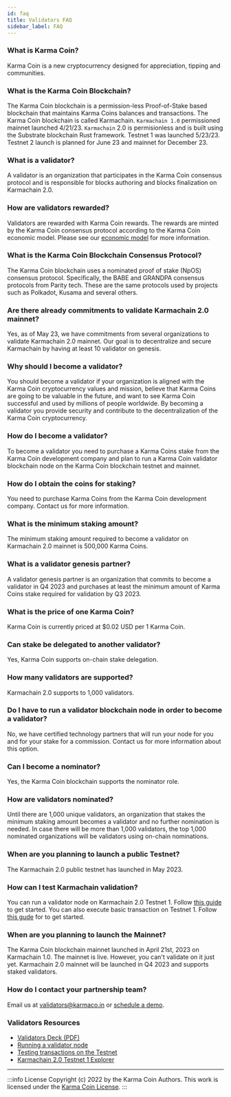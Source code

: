 ```yaml
---
id: faq
title: Validators FAQ
sidebar_label: FAQ
---
```


### What is Karma Coin?
Karma Coin is a new cryptocurrency designed for appreciation, tipping and communities.

### What is the Karma Coin Blockchain?
The Karma Coin blockchain is a permission-less Proof-of-Stake based blockchain that maintains Karma Coins balances and transactions. The Karma Coin blockchain is called Karmachain. `Karmachain 1.0` permissioned mainnet launched 4/21/23. `Karmachain` 2.0 is permisionless and is built using the Substrate blockchain Rust framework. Testnet 1 was launched 5/23/23. Testnet 2 launch is planned for June 23 and mainnet for December 23.

### What is a validator?
A validator is an organization that participates in the Karma Coin consensus protocol and is responsible for blocks authoring and blocks finalization on Karmachain 2.0.

### How are validators rewarded?
Validators are rewarded with Karma Coin rewards. The rewards are minted by the Karma Coin consensus protocol according to the Karma Coin economic model. Please see our [economic model](/docs/tokenomics) for more information.

### What is the Karma Coin Blockchain Consensus Protocol?
The Karma Coin blockchain uses a nominated proof of stake (NpOS) consensus protocol. Specifically, the BABE and GRANDPA consensus protocols from Parity tech. These are the same protocols used by projects such as Polkadot, Kusama and several others.

### Are there already commitments to validate Karmachain 2.0 mainnet?
Yes, as of May 23, we have commitments from several organizations to validate Karmachain 2.0 mainnet. Our goal is to decentralize and secure Karmachain by having at least 10 validator on genesis. 

### Why should I become a validator?
You should become a validator if your organization is aligned with the Karma Coin cryptocurrency values and mission, believe that Karma Coins are going to be valuable in the future, and want to see Karma Coin successful and used by millions of people worldwide. By becoming a validator you provide security and contribute to the decentralization of the Karma Coin cryptocurrency.

### How do I become a validator?
To become a validator you need to purchase a Karma Coins stake from the Karma Coin development company and plan to run a Karma Coin validator blockchain node on the Karma Coin blockchain testnet and mainnet.

### How do I obtain the coins for staking?
You need to purchase Karma Coins from the Karma Coin development company. Contact us for more information.

### What is the minimum staking amount?
The minimum staking amount required to become a validator on Karmachain 2.0 mainnet is 500,000 Karma Coins.

### What is a validator genesis partner?
A validator genesis partner is an organization that commits to become a validator in Q4 2023 and purchases at least the minimum amount of Karma Coins stake required for validation by Q3 2023.

### What is the price of one Karma Coin?
Karma Coin is currently priced at $0.02 USD per 1 Karma Coin.

### Can stake be delegated to another validator?
Yes, Karma Coin supports on-chain stake delegation.

### How many validators are supported?
Karmachain 2.0 supports to 1,000 validators.

### Do I have to run a validator blockchain node in order to become a validator?
No, we have certified technology partners that will run your node for you and for your stake for a commission. Contact us for more information about this option.

### Can I become a nominator?
Yes, the Karma Coin blockchain supports the nominator role.

### How are validators nominated?
Until there are 1,000 unique validators, an organization that stakes the minimum staking amount becomes a validator and no further nomination is needed. In case there will be more than 1,000 validators, the top 1,000 nominated organizations will be validators using on-chain nominations.

### When are you planning to launch a public Testnet?
The Karmachain 2.0 public testnet has launched in May 2023.

### How can I test Karmachain validation?
You can run a validator node on Karmachain 2.0 Testnet 1. Follow [this guide](https://karmaco.in/docs/testnet/validator) to get started. You can also execute basic transaction on Testnet 1. Follow [this gude](https://karmaco.in/docs/testnet/basics) for to get started.

### When are you planning to launch the Mainnet?
The Karma Coin blockchain mainnet launched in April 21st, 2023 on Karmachain 1.0. The mainnet is live. However, you can't validate on it just yet. Karmachain 2.0 mainnet will be launched in Q4 2023 and supports staked validators. 

### How do I contact your partnership team?
Email us at validators@karmaco.in or [schedule a demo](https://forms.gle/MTT5esnpCBMU63vt9).


### Validators Resources
- [Validators Deck (PDF)](https://bit.ly/43cx9ga)
- [Running a validator node](https://karmaco.in/docs/testnet/validator)
- [Testing transactions on the Testnet](https://karmaco.in/docs/testnet/basics)
- [Karmachain 2.0 Testnet 1 Explorer](https://bit.ly/3BTYHeq)

---
:::info License
Copyright (c) 2022 by the Karma Coin Authors. This work is licensed under the [Karma Coin License](/docs/license).
:::
